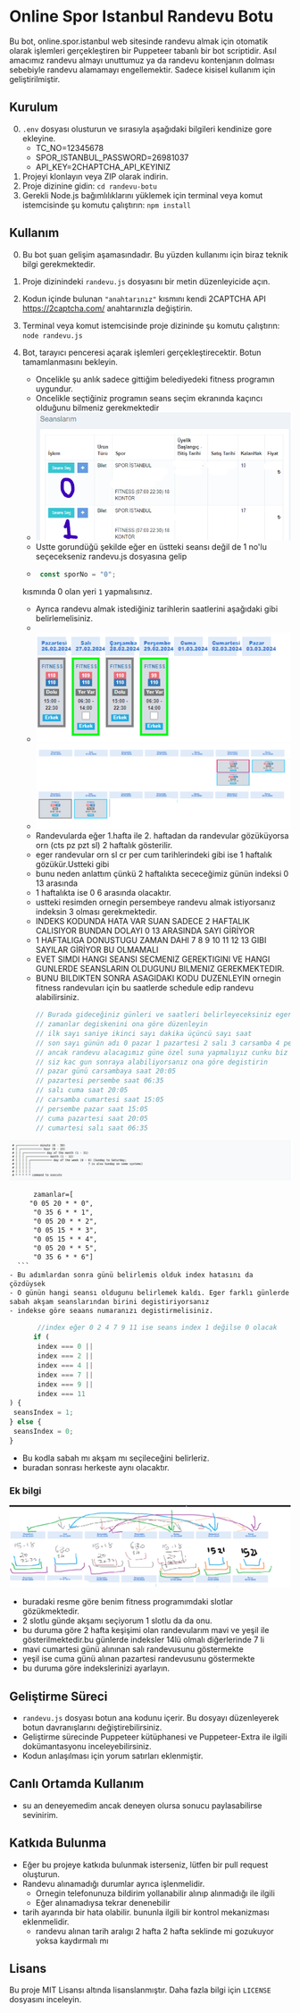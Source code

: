 # Online Spor Istanbul Randevu Botu

Bu bot, online.spor.istanbul web sitesinde randevu almak için otomatik olarak işlemleri gerçekleştiren bir Puppeteer tabanlı bir bot scriptidir.
Asıl amacımız randevu almayı unuttumuz ya da randevu kontenjanın dolması sebebiyle randevu alamamayı engellemektir.
Sadece kisisel kullanım için geliştirilmiştir.
## Kurulum
0. `.env` dosyası olusturun ve sırasıyla aşağıdaki bilgileri kendinize gore ekleyine.
   - TC_NO=12345678
   - SPOR_ISTANBUL_PASSWORD=26981037
   - API_KEY=2CHAPTCHA_API_KEYINIZ
1. Projeyi klonlayın veya ZIP olarak indirin.
2. Proje dizinine gidin: `cd randevu-botu`
3. Gerekli Node.js bağımlılıklarını yüklemek için terminal veya komut istemcisinde şu komutu çalıştırın: `npm install`

## Kullanım

0. Bu bot şuan gelişim aşamasındadır. Bu yüzden kullanımı için biraz teknik bilgi gerekmektedir.
1. Proje dizinindeki `randevu.js` dosyasını bir metin düzenleyicide açın.
2. Kodun içinde bulunan `"anahtarınız"` kısmını kendi 2CAPTCHA API https://2captcha.com/ anahtarınızla değiştirin.
3. Terminal veya komut istemcisinde proje dizininde şu komutu çalıştırın: `node randevu.js`
4. Bot, tarayıcı penceresi açarak işlemleri gerçekleştirecektir. Botun tamamlanmasını bekleyin.

   - Oncelikle şu anlık sadece gittiğim belediyedeki fitness programın uygundur.
   - Oncelikle seçtiğiniz programın seans seçim ekranında kaçıncı olduğunu bilmeniz gerekmektedir
   - ![image-1](images/image-1.png)
   - Ustte gorundüğü şekilde eğer en üstteki seansı değil de 1 no'lu seçecekseniz randevu.js dosyasına gelip
   - ```javascript
      const sporNo = "0";
     ```
    kısmında 0 olan yeri ``1`` yapmalısınız. 
    - Ayrıca randevu almak istediğiniz tarihlerin saatlerini aşağıdaki gibi belirlemelisiniz.
    - 
   - ![image-4](images/image-4.png)
   - ![alt text](images/image5.png)
    - Randevularda eğer 1.hafta ile 2. haftadan da randevular gözüküyorsa  orn (cts pz pzt sl) 2 haftalık gösterilir.
    - eger randevular orn sl cr per cum tarihlerindeki gibi ise 1 haftalık gözükür.Ustteki gibi
    - bunu neden anlattım çünkü 2 haftalıkta sececeğimiz günün indeksi 0 13 arasında 
    - 1 haftalıkta ise 0 6 arasında olacaktır.
    - ustteki resimden ornegin persembeye randevu almak istiyorsanız indeksin 3 olması gerekmektedir.
    - INDEKS KODUNDA HATA VAR SUAN SADECE 2 HAFTALIK CALISIYOR BUNDAN DOLAYI 0 13 ARASINDA SAYI GİRİYOR
    - 1 HAFTALIGA DONUSTUGU ZAMAN DAHI 7 8 9 10 11 12 13 GIBI SAYILAR GİRİYOR BU OLMAMALI
    - EVET SIMDI HANGI SEANSI SECMENIZ GEREKTIGINI VE HANGI GUNLERDE SEANSLARIN OLDUGUNU BILMENIZ GEREKMEKTEDIR.
    - BUNU BILDIKTEN SONRA ASAGIDAKI KODU DUZENLEYIN ornegin 
      fitness randevuları için bu saatlerde schedule edip randevu alabilirsiniz.
      ```javascript
      // Burada gideceğiniz günleri ve saatleri belirleyeceksiniz eger haftada bir kez gidecekseniz 
      // zamanlar degiskenini ona göre düzenleyin
      // ilk sayı saniye ikinci sayı dakika üçüncü sayı saat 
      // son sayı günün adı 0 pazar 1 pazartesi 2 salı 3 carsamba 4 persembe 5 cuma 6 cumartesi
      // ancak randevu alacagımız güne özel suna yapmalıyız cunku biz 3 gun sonraya olan randevuyu alıyoruz.
      // siz kac gun sonraya alabiliyorsanız ona göre degistirin
      // pazar günü carsambaya saat 20:05
      // pazartesi persembe saat 06:35
      // salı cuma saat 20:05
      // carsamba cumartesi saat 15:05
      // persembe pazar saat 15:05
      // cuma pazartesi saat 20:05
      // cumartesi salı saat 06:35
![alt text](/images/image.png)

          zamanlar=[
         "0 05 20 * * 0",
          "0 35 6 * * 1",
          "0 05 20 * * 2",
          "0 05 15 * * 3",
          "0 05 15 * * 4",
          "0 05 20 * * 5",
          "0 35 6 * * 6"]
      ```
    - Bu adımlardan sonra günü belirlemis olduk index hatasını da çözdüysek 
    - O günün hangi seansı oldugunu belirlemek kaldı. Eger farklı günlerde sabah akşam seanslarından birini degistiriyorsanız
    - indekse göre seaans numaranızı degistirmelisiniz.
   ```javascript
          //index eğer 0 2 4 7 9 11 ise seans index 1 değilse 0 olacak
         if (
          index === 0 ||
          index === 2 ||
          index === 4 ||
          index === 7 ||
          index === 9 ||
          index === 11
  ) {
    seansIndex = 1;
  } else {
    seansIndex = 0;
  }
   ```
- Bu kodla sabah mı akşam mı seçileceğini belirleriz.
- buradan sonrası herkeste aynı olacaktır.

### Ek bilgi
![alt text](image.png)
- buradaki resme göre benim fitness programımdaki slotlar gözükmektedir.
- 2 slotlu günde akşamı seçiyorum 1 slotlu da da onu.
- bu duruma göre 2 hafta keşişimi olan randevularım mavi ve yeşil ile gösterilmektedir.bu günlerde indeksler 14lü olmalı diğerlerinde 7 li
- mavi cumartesi günü alınınan salı randevusunu göstermekte
- yeşil ise cuma günü alınan pazartesi randevusunu göstermekte
- bu duruma göre indekslerinizi ayarlayın.  

## Geliştirme Süreci

- `randevu.js` dosyası botun ana kodunu içerir. Bu dosyayı düzenleyerek botun davranışlarını değiştirebilirsiniz.
- Geliştirme sürecinde Puppeteer kütüphanesi ve Puppeteer-Extra ile ilgili dokümantasyonu inceleyebilirsiniz.
- Kodun anlaşılması için yorum satırları eklenmiştir.

## Canlı Ortamda Kullanım
- su an deneyemedim ancak deneyen olursa sonucu paylasabilirse sevinirim. 

## Katkıda Bulunma

- Eğer bu projeye katkıda bulunmak isterseniz, lütfen bir pull request oluşturun.
- Randevu alınamadığı durumlar ayrıca işlenmelidir.
  - Ornegin telefonunuza bildirim yollanabilir alınıp alınmadığı ile ilgili
  - Eğer alınamadıysa tekrar denenebilir
- tarih ayarında bir hata olabilir. bununla ilgili bir kontrol mekanizması eklenmelidir.
  - randevu alınan tarih aralıgı 2 hafta 2 hafta seklinde mi gozukuyor yoksa kaydırmalı mı 

## Lisans

Bu proje MIT Lisansı altında lisanslanmıştır. Daha fazla bilgi için `LICENSE` dosyasını inceleyin.
